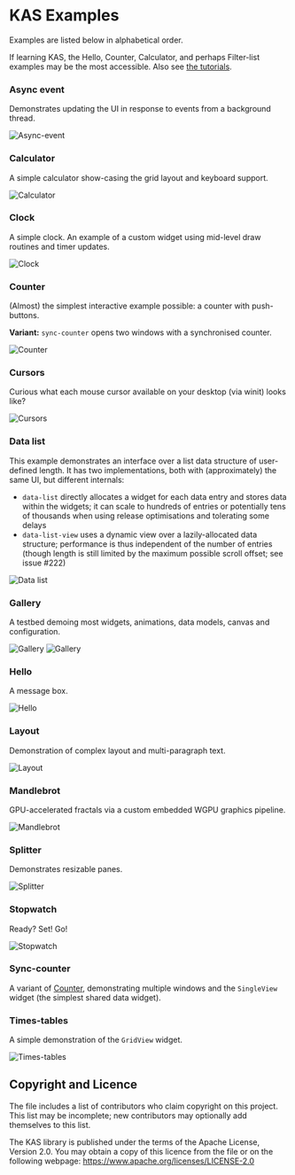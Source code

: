 KAS Examples
==========

Examples are listed below in alphabetical order.

If learning KAS, the Hello, Counter, Calculator, and perhaps Filter-list
examples may be the most accessible. Also see
[the tutorials](https://kas-gui.github.io/tutorials/).

### Async event

Demonstrates updating the UI in response to events from a background thread.

![Async-event](https://github.com/kas-gui/data-dump/blob/master/kas_0_9/image/async-event.png)

### Calculator

A simple calculator show-casing the grid layout and keyboard support.

![Calculator](https://github.com/kas-gui/data-dump/blob/master/kas_0_11/image/calculator.png)

### Clock

A simple clock. An example of a custom widget using mid-level draw routines and
timer updates.

![Clock](https://github.com/kas-gui/data-dump/blob/master/kas_0_9/image/clock.png)

### Counter

(Almost) the simplest interactive example possible: a counter with push-buttons.

**Variant:** `sync-counter` opens two windows with a synchronised counter.

![Counter](https://github.com/kas-gui/data-dump/blob/master/kas_0_11/image/counter.png)

### Cursors

Curious what each mouse cursor available on your desktop (via winit) looks like?

![Cursors](https://github.com/kas-gui/data-dump/blob/master/kas_0_9/image/cursors.png)

### Data list

This example demonstrates an interface over a list data structure of
user-defined length. It has two implementations, both with (approximately) the
same UI, but different internals:

-   `data-list` directly allocates a widget for each data entry and stores data
    within the widgets; it can scale to hundreds of entries or potentially tens
    of thousands when using release optimisations and tolerating some delays
-   `data-list-view` uses a dynamic view over a lazily-allocated data structure;
    performance is thus independent of the number of entries (though length is
    still limited by the maximum possible scroll offset; see issue #222)

![Data list](https://github.com/kas-gui/data-dump/blob/master/kas_0_11/image/data-list.png)

### Gallery

A testbed demoing most widgets, animations, data models, canvas and configuration.

![Gallery](https://github.com/kas-gui/data-dump/blob/master/kas_0_11/image/gallery.png)
![Gallery](https://github.com/kas-gui/data-dump/blob/master/kas_0_11/video/gallery.apng)

### Hello

A message box.

![Hello](https://github.com/kas-gui/data-dump/blob/master/kas_0_11/image/hello.png)

### Layout

Demonstration of complex layout and multi-paragraph text.

![Layout](https://github.com/kas-gui/data-dump/blob/master/kas_0_11/image/layout.png)

### Mandlebrot

GPU-accelerated fractals via a custom embedded WGPU graphics pipeline.

![Mandlebrot](https://github.com/kas-gui/data-dump/blob/master/kas_0_9/image/mandlebrot.png)

### Splitter

Demonstrates resizable panes.

![Splitter](https://github.com/kas-gui/data-dump/blob/master/kas_0_11/image/splitter.png)

### Stopwatch

Ready? Set! Go!

![Stopwatch](https://github.com/kas-gui/data-dump/blob/master/kas_0_11/image/stopwatch.png)

### Sync-counter

A variant of [Counter](#Counter), demonstrating multiple windows and the
`SingleView` widget (the simplest shared data widget).

### Times-tables

A simple demonstration of the `GridView` widget.

![Times-tables](https://github.com/kas-gui/data-dump/blob/master/kas_0_11/image/times-tables.png)


Copyright and Licence
-------

The <COPYRIGHT> file includes a list of contributors who claim copyright on this
project. This list may be incomplete; new contributors may optionally add
themselves to this list.

The KAS library is published under the terms of the Apache License, Version 2.0.
You may obtain a copy of this licence from the <LICENSE-APACHE> file or on
the following webpage: <https://www.apache.org/licenses/LICENSE-2.0>
